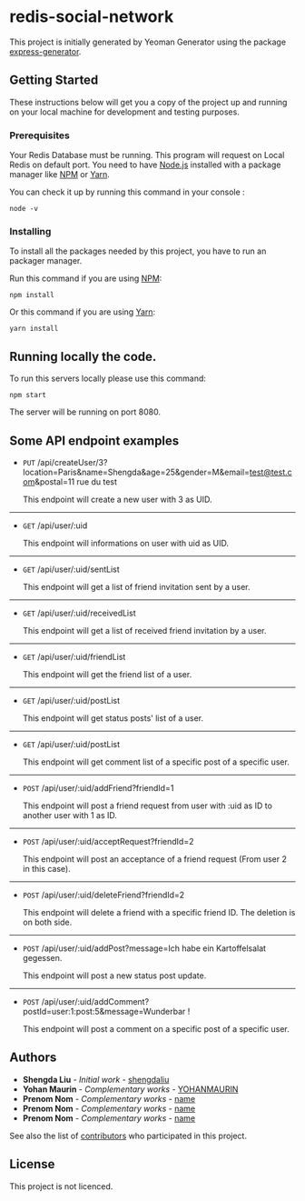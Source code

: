 # redis-social-network

This project is initially generated by Yeoman Generator using the package [express-generator](https://github.com/expressjs/generator).

## Getting Started

These instructions below will get you a copy of the project up and running on your local machine for development and testing purposes.

### Prerequisites

Your Redis Database must be running.
This program will request on Local Redis on default port.
You need to have [Node.js](https://nodejs.org/en/) installed with a package manager like [NPM](https://www.npmjs.com/) or [Yarn](https://yarnpkg.com/).

You can check it up by running this command in your console :

```
node -v
```

### Installing

To install all the packages needed by this project, you have to run an packager manager.

Run this command if you are using [NPM](https://www.npmjs.com/):

```
npm install
```

Or this command if you are using [Yarn](https://yarnpkg.com/):

```
yarn install
```

## Running locally the code.

To run this servers locally please use this command:

```
npm start
```

The server will be running on port 8080.

<!-- ## Deployment -->

## Some API endpoint examples

* <code>PUT</code> /api/createUser/3?location=Paris&name=Shengda&age=25&gender=M&email=test@test.com&postal=11 rue du test

    This endpoint will create a new user with 3 as UID.
***
* <code>GET</code> /api/user/:uid

    This endpoint will informations on user with uid as UID.
***
* <code>GET</code> /api/user/:uid/sentList

    This endpoint will get a list of friend invitation sent by a user.
***
* <code>GET</code> /api/user/:uid/receivedList

    This endpoint will get a list of received friend invitation by a user.
***
* <code>GET</code> /api/user/:uid/friendList

    This endpoint will get the friend list of a user.
***
* <code>GET</code> /api/user/:uid/postList

    This endpoint will get status posts' list of a user.
***
* <code>GET</code> /api/user/:uid/postList

    This endpoint will get comment list of a specific post of a specific user.
***
* <code>POST</code> /api/user/:uid/addFriend?friendId=1

    This endpoint will post a friend request from user with :uid as ID to another user with 1 as ID.
***
* <code>POST</code> /api/user/:uid/acceptRequest?friendId=2

    This endpoint will post an acceptance of a friend request (From user 2 in this case).
***
* <code>POST</code> /api/user/:uid/deleteFriend?friendId=2

    This endpoint will delete a friend with a specific friend ID. The deletion is on both side.
***
* <code>POST</code> /api/user/:uid/addPost?message=Ich habe ein Kartoffelsalat gegessen.

    This endpoint will post a new status post update.
***
* <code>POST</code> /api/user/:uid/addComment?postId=user:1:post:5&message=Wunderbar !

    This endpoint will post a comment on a specific post of a specific user.


<!-- ## Contributing -->

<!-- ## Versioning -->

## Authors

* **Shengda Liu** - *Initial work* - [shengdaliu](https://github.com/shengdaliu)
* **Yohan Maurin** - *Complementary works* - [YOHANMAURIN](https://github.com/YOHANMAURIN)
* **Prenom Nom** - *Complementary works* - [name](https://github.com/name)
* **Prenom Nom** - *Complementary works* - [name](https://github.com/name)
* **Prenom Nom** - *Complementary works* - [name](https://github.com/name)

See also the list of [contributors]() who participated in this project.

## License

This project is not licenced.

<!-- ## Acknowledgments -->
